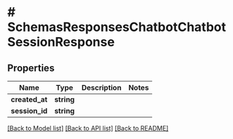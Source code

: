 # # SchemasResponsesChatbotChatbotSessionResponse

## Properties

Name | Type | Description | Notes
------------ | ------------- | ------------- | -------------
**created_at** | **string** |  |
**session_id** | **string** |  |

[[Back to Model list]](../../README.md#models) [[Back to API list]](../../README.md#endpoints) [[Back to README]](../../README.md)
